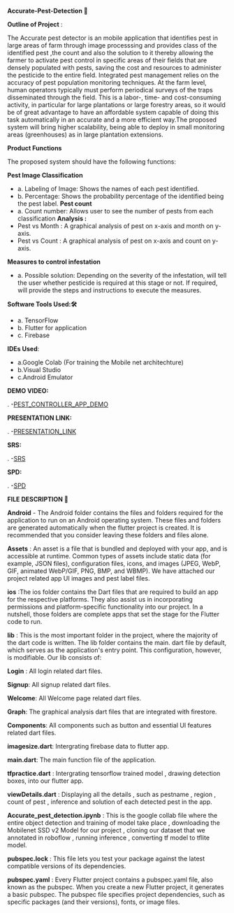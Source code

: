 **Accurate-Pest-Detection 🐞**

 **Outline of Project** :

The Accurate pest detector is an mobile application that identifies pest in large areas of farm through image processsing and provides class of the identified pest ,the count and also the solution to it thereby allowing the farmer to activate pest control in specific areas of their fields that are densely populated with pests, saving the cost and resources to administer the pesticide to the entire field. Integrated pest management relies on the accuracy of pest population monitoring techniques. At the farm level, human operators typically must perform periodical surveys of the traps disseminated through the field. This is a labor-, time- and cost-consuming activity, in particular for large plantations or large forestry areas, so it would be of great advantage to have an affordable system capable of doing this task automatically in an accurate and a more efficient way.The proposed system will bring higher scalability, being able to deploy in small monitoring areas (greenhouses) as in large plantation extensions.

**Product Functions**

The proposed system should have the following functions:

**Pest Image Classification**
- a. Labeling of Image: Shows the names of each pest identified.
- b. Percentage: Shows the probability percentage of the identified being the pest label.
**Pest count**
- a. Count number: Allows user to see the number of pests from each classification
**Analysis :**
- Pest vs Month : A graphical analysis of pest on x-axis and month on y-axis.
- Pest vs Count : A graphical analysis of pest on x-axis and count on y-axis.

**Measures to control infestation**
- a. Possible solution: Depending on the severity of the infestation, will tell the user whether pesticide is required at this stage or not. If required, will provide the steps and instructions to execute the measures.

**Software Tools Used:🛠️**

- a. TensorFlow
- b. Flutter for application
- c. Firebase

**IDEs Used**:
- a.Google Colab (For training the Mobile net architechture)
- b.Visual Studio 
- c.Android Emulator
  

**DEMO VIDEO:**

. -[PEST_CONTROLLER_APP_DEMO](https://drive.google.com/drive/folders/1ElEgGOBm8TQzSfTvOmIQJY77KKqiWHkN?usp=sharing)

**PRESENTATION LINK:**

. -[PRESENTATION_LINK](https://docs.google.com/presentation/d/1urmNG-o4WYp9pegM-LadK7NdNcTtr6w5TnDo1pb8q2E/edit#slide=id.gf81abc8e82_5_0)

**SRS:**

. -[SRS](https://drive.google.com/file/d/1nanDFKT9cplCQBEBXKAX1PdFoPBtY1Ap/view?usp=sharing)

**SPD:**

. -[SPD](https://drive.google.com/file/d/16dCSfzeaXilr7UqQijgf7_jbvuKvsY_0/view?usp=sharing)

**FILE DESCRIPTION 📁**

**Android** - The Android folder contains the files and folders required for the application to run on an Android operating system. These files and folders are generated automatically when the flutter project is created. It is recommended that you consider leaving these folders and files alone.

**Assets** : An asset is a file that is bundled and deployed with your app, and is accessible at runtime. Common types of assets include static data (for example, JSON files), configuration files, icons, and images (JPEG, WebP, GIF, animated WebP/GIF, PNG, BMP, and WBMP). We have attached our project related app UI images and pest label files.

**ios** :The ios folder contains the Dart files that are required to build an app for the respective platforms. They also assist us in incorporating permissions and platform-specific functionality into our project. In a nutshell, those folders are complete apps that set the stage for the Flutter code to run.

**lib** : This is the most important folder in the project, where the majority of the dart code is written. The lib folder contains the main. dart file by default, which serves as the application's entry point. This configuration, however, is modifiable. Our lib consists of:

**Login** : All login related dart files.

**Signup**: All signup related dart files.

**Welcome**: All Welcome page related dart files.

**Graph**: The graphical analysis dart files that are integrated with firestore.

**Components**: All components such as button and essential UI features related dart files.

**imagesize.dart**: Intergrating firebase data to flutter app.

**main.dart**: The main function file of the application.

**tfpractice.dart** : Intergrating tensorflow trained model , drawing detection boxes, into our flutter app.

**viewDetails.dart** : Displaying all the details , such as pestname , region , count of pest , inference and solution of each detected pest in the app.

**Accurate_pest_detection.ipynb** : This is the google collab file where the entire object detection and training of model take place , downloading the Mobilenet SSD v2 Model for our project , cloning our dataset that we annotated in roboflow , running inference , converting tf model to tflite model.

**pubspec.lock** : This file lets you test your package against the latest compatible versions of its dependencies.

**pubspec.yaml** : Every Flutter project contains a pubspec.yaml file, also known as the pubspec. When you create a new Flutter project, it generates a basic pubspec. The pubspec file specifies project dependencies, such as specific packages (and their versions), fonts, or image files.
